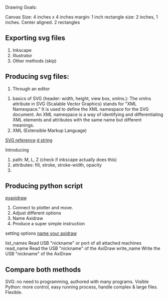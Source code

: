 
Drawing Goals:

Canvas Size: 4 inches x 4 inches
margin: 1 inch 
rectangle size: 2 inches, 1 inches. Center aligned.
2 rectangles


## Exporting svg files 
1) Inkscape 
2) Illustrator
3) Other methods (skip)

## Producing svg files:
1) Through an editor

1. basics of SVG (header: width, height, view box, xmlns.): The xmlns attribute in SVG (Scalable Vector Graphics) stands for "XML Namespace." It is used to define the XML namespace for the SVG document. An XML namespace is a way of identifying and differentiating XML elements and attributes with the same name but different meanings. 
2. XML (Extensible Markup Language)

[SVG reference](https://developer.mozilla.org/en-US/docs/Web/SVG)
[d string](https://developer.mozilla.org/en-US/docs/Web/SVG/Attribute/d)

Introducing 
1) path: M, L, Z  (check if inkscape actually does this)
2) attributes: fill, stroke, stroke-width, opacity
3) 

## Producing python script

[pyaxidraw](https://axidraw.com/doc/py_api/#introduction)
1. Connect to plotter and move. 
2. Adjust different options 
3. Name Axidraw
4. Produce a super simple instruction


setting options
[name your axidraw](https://axidraw.com/doc/py_api/#write_name)

list_names	Read USB "nickname" or port of all attached machines
read_name	Read the USB "nickname" of the AxiDraw
write_name	Write the USB "nickname" of the AxiDraw


## Compare both methods 
SVG: no need to programming, authored with many programs. Visible
Python: more control, easy running process, handle complex & large files. Flexible. 


